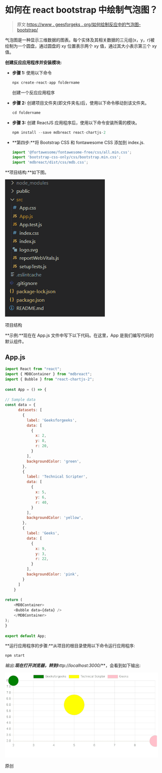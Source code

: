 # 如何在 react bootstrap 中绘制气泡图？

> 原文:[https://www . geesforgeks . org/如何绘制反应中的气泡图-bootstrap/](https://www.geeksforgeeks.org/how-to-draw-a-bubble-chart-in-react-bootstrap/)

气泡图是一种显示三维数据的图表。每个实体及其相关数据的三元组(x，y，r)被绘制为一个圆盘，通过圆盘的 xy 位置表示两个 xy 值，通过其大小表示第三个 xy 值。

**创建反应应用程序并安装模块:**

*   **步骤 1:** 使用以下命令

    ```jsx
    npx create-react-app foldername
    ```

    创建一个反应应用程序
*   **步骤 2:** 创建项目文件夹(即文件夹名)后，使用以下命令移动到该文件夹。

    ```jsx
    cd foldername
    ```

*   **步骤 3:** 创建 ReactJS 应用程序后，使用以下命令安装所需的模块。

    ```jsx
    npm install --save mdbreact react-chartjs-2
    ```

*   **第四步:**将 Bootstrap CSS 和 fontawesome CSS 添加到 index.js.

    ```jsx
    import '@fortawesome/fontawesome-free/css/all.min.css';  
    import 'bootstrap-css-only/css/bootstrap.min.css';  
    import 'mdbreact/dist/css/mdb.css';
    ```

**项目结构:**如下图。

![](img/f04ae0d8b722a9fff0bd9bd138b29c23.png)

项目结构

**示例:**现在在 App.js 文件中写下以下代码。在这里，App 是我们编写代码的默认组件。

## App.js

```jsx
import React from "react";
import { MDBContainer } from "mdbreact";
import { Bubble } from "react-chartjs-2";

const App = () => {

// Sample data
const data = {
      datasets: [
        {
          label: 'Geeksforgeeks',
          data: [
            {
              x: 2,
              y: 8,
              r: 20,
            }
          ],
          backgroundColor: 'green',
        },
        {
          label: 'Technical Scripter',
          data: [
            {
              x: 5,
              y: 6,
              r: 40,
            }
          ],
          backgroundColor: 'yellow',
        },
        {
          label: 'Geeks',
          data: [
            {
              x: 9,
              y: 3,
              r: 22,
            }
          ],
          backgroundColor: 'pink',
        }
      ]
    }

return (
    <MDBContainer>
    <Bubble data={data} />
    </MDBContainer>
);
}

export default App;
```

**运行应用程序的步骤:**从项目的根目录使用以下命令运行应用程序:

```jsx
npm start
```

**输出:**现在打开浏览器，转到***http://localhost:3000/***，会看到如下输出:

![](img/13527bf19801b0fcc48d2c3348812cc2.png)

原创